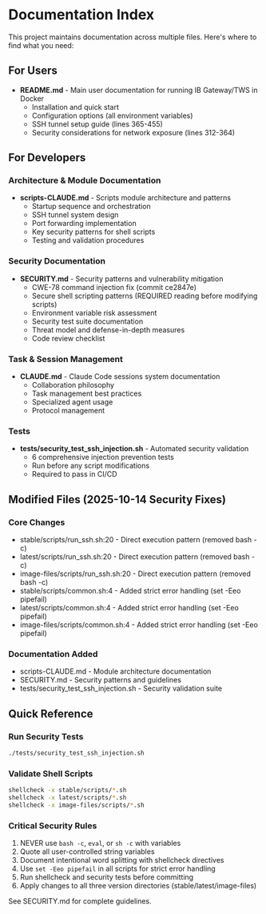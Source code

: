 # Documentation Index

This project maintains documentation across multiple files. Here's where to find what you need:

## For Users
- **README.md** - Main user documentation for running IB Gateway/TWS in Docker
  - Installation and quick start
  - Configuration options (all environment variables)
  - SSH tunnel setup guide (lines 365-455)
  - Security considerations for network exposure (lines 312-364)

## For Developers

### Architecture & Module Documentation
- **scripts-CLAUDE.md** - Scripts module architecture and patterns
  - Startup sequence and orchestration
  - SSH tunnel system design
  - Port forwarding implementation
  - Key security patterns for shell scripts
  - Testing and validation procedures

### Security Documentation
- **SECURITY.md** - Security patterns and vulnerability mitigation
  - CWE-78 command injection fix (commit ce2847e)
  - Secure shell scripting patterns (REQUIRED reading before modifying scripts)
  - Environment variable risk assessment
  - Security test suite documentation
  - Threat model and defense-in-depth measures
  - Code review checklist

### Task & Session Management
- **CLAUDE.md** - Claude Code sessions system documentation
  - Collaboration philosophy
  - Task management best practices
  - Specialized agent usage
  - Protocol management

### Tests
- **tests/security_test_ssh_injection.sh** - Automated security validation
  - 6 comprehensive injection prevention tests
  - Run before any script modifications
  - Required to pass in CI/CD

## Modified Files (2025-10-14 Security Fixes)

### Core Changes
- stable/scripts/run_ssh.sh:20 - Direct execution pattern (removed bash -c)
- latest/scripts/run_ssh.sh:20 - Direct execution pattern (removed bash -c)
- image-files/scripts/run_ssh.sh:20 - Direct execution pattern (removed bash -c)
- stable/scripts/common.sh:4 - Added strict error handling (set -Eeo pipefail)
- latest/scripts/common.sh:4 - Added strict error handling (set -Eeo pipefail)
- image-files/scripts/common.sh:4 - Added strict error handling (set -Eeo pipefail)

### Documentation Added
- scripts-CLAUDE.md - Module architecture documentation
- SECURITY.md - Security patterns and guidelines
- tests/security_test_ssh_injection.sh - Security validation suite

## Quick Reference

### Run Security Tests
```bash
./tests/security_test_ssh_injection.sh
```

### Validate Shell Scripts
```bash
shellcheck -x stable/scripts/*.sh
shellcheck -x latest/scripts/*.sh
shellcheck -x image-files/scripts/*.sh
```

### Critical Security Rules
1. NEVER use `bash -c`, `eval`, or `sh -c` with variables
2. Quote all user-controlled string variables
3. Document intentional word splitting with shellcheck directives
4. Use `set -Eeo pipefail` in all scripts for strict error handling
5. Run shellcheck and security tests before committing
6. Apply changes to all three version directories (stable/latest/image-files)

See SECURITY.md for complete guidelines.
